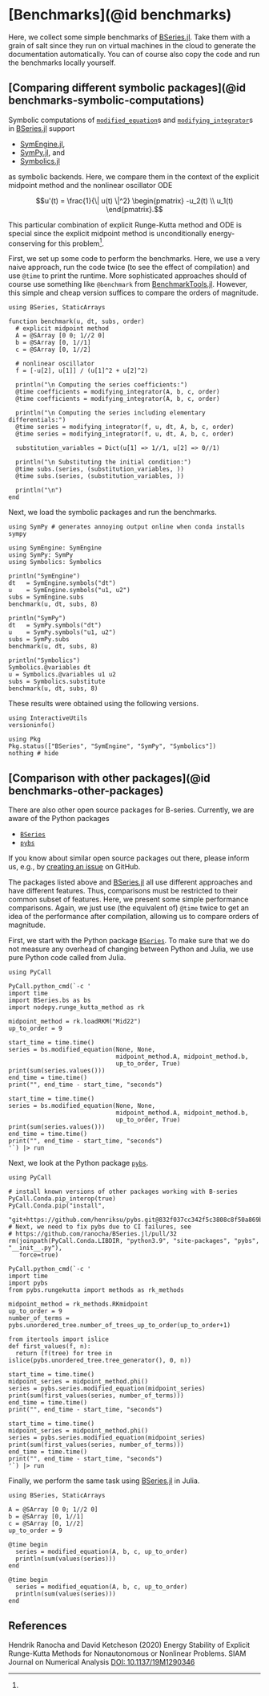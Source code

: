 # [Benchmarks](@id benchmarks)

Here, we collect some simple benchmarks of
[BSeries.jl](https://github.com/ranocha/BSeries.jl).
Take them with a grain of salt since they run on virtual machines in the
cloud to generate the documentation automatically. You can of course also
copy the code and run the benchmarks locally yourself.


## [Comparing different symbolic packages](@id benchmarks-symbolic-computations)

Symbolic computations of [`modified_equation`](@ref)s and
[`modifying_integrator`](@ref)s in
[BSeries.jl](https://github.com/ranocha/BSeries.jl)
support

- [SymEngine.jl](https://github.com/symengine/SymEngine.jl),
- [SymPy.jl](https://github.com/JuliaPy/SymPy.jl), and
- [Symbolics.jl](https://github.com/JuliaSymbolics/Symbolics.jl)

as symbolic backends. Here, we compare them in the context of the explicit
midpoint method and the nonlinear oscillator ODE

```math
u'(t) = \frac{1}{\| u(t) \|^2} \begin{pmatrix} -u_2(t) \\ u_1(t) \end{pmatrix}.
```

This particular combination of explicit Runge-Kutta method and ODE is special
since the explicit midpoint method is unconditionally energy-conserving for this
problem[^RanochaKetcheson2020].

First, we set up some code to perform the benchmarks. Here, we use a very naive
approach, run the code twice (to see the effect of compilation) and use `@time`
to print the runtime. More sophisticated approaches should of course use
something like `@benchmark` from
[BenchmarkTools.jl](https://github.com/JuliaCI/BenchmarkTools.jl).
However, this simple and cheap version suffices to compare the orders of
magnitude.

```@example benchmark-nonlinear-oscillator
using BSeries, StaticArrays

function benchmark(u, dt, subs, order)
  # explicit midpoint method
  A = @SArray [0 0; 1//2 0]
  b = @SArray [0, 1//1]
  c = @SArray [0, 1//2]

  # nonlinear oscillator
  f = [-u[2], u[1]] / (u[1]^2 + u[2]^2)

  println("\n Computing the series coefficients:")
  @time coefficients = modifying_integrator(A, b, c, order)
  @time coefficients = modifying_integrator(A, b, c, order)

  println("\n Computing the series including elementary differentials:")
  @time series = modifying_integrator(f, u, dt, A, b, c, order)
  @time series = modifying_integrator(f, u, dt, A, b, c, order)

  substitution_variables = Dict(u[1] => 1//1, u[2] => 0//1)

  println("\n Substituting the initial condition:")
  @time subs.(series, (substitution_variables, ))
  @time subs.(series, (substitution_variables, ))

  println("\n")
end
```

Next, we load the symbolic packages and run the benchmarks.

```@setup benchmark-nonlinear-oscillator
using SymPy # generates annoying output online when conda installs sympy
```

```@example benchmark-nonlinear-oscillator
using SymEngine: SymEngine
using SymPy: SymPy
using Symbolics: Symbolics

println("SymEngine")
dt   = SymEngine.symbols("dt")
u    = SymEngine.symbols("u1, u2")
subs = SymEngine.subs
benchmark(u, dt, subs, 8)

println("SymPy")
dt   = SymPy.symbols("dt")
u    = SymPy.symbols("u1, u2")
subs = SymPy.subs
benchmark(u, dt, subs, 8)

println("Symbolics")
Symbolics.@variables dt
u = Symbolics.@variables u1 u2
subs = Symbolics.substitute
benchmark(u, dt, subs, 8)
```

These results were obtained using the following versions.

```@example
using InteractiveUtils
versioninfo()

using Pkg
Pkg.status(["BSeries", "SymEngine", "SymPy", "Symbolics"])
nothing # hide
```


## [Comparison with other packages](@id benchmarks-other-packages)

There are also other open source packages for B-series. Currently, we are aware
of the Python packages

- [`BSeries`](https://github.com/ketch/BSeries)
- [`pybs`](https://github.com/henriksu/pybs)

If you know about similar open source packages out there, please inform us, e.g.,
by [creating an issue](https://github.com/ranocha/BSeries.jl/issues/new/choose)
on GitHub.

The packages listed above and [BSeries.jl](https://github.com/ranocha/BSeries.jl)
all use different approaches and have different features. Thus, comparisons
must be restricted to their common subset of features. Here, we present some
simple performance comparisons. Again, we just use (the equivalent of) `@time`
twice to get an idea of the performance after compilation, allowing us to
compare orders of magnitude.


First, we start with the Python package
[`BSeries`](https://github.com/ketch/BSeries).
To make sure that we do not measure any overhead of changing between Python and
Julia, we use pure Python code called from Julia.

```@example
using PyCall

PyCall.python_cmd(`-c '
import time
import BSeries.bs as bs
import nodepy.runge_kutta_method as rk

midpoint_method = rk.loadRKM("Mid22")
up_to_order = 9

start_time = time.time()
series = bs.modified_equation(None, None,
                              midpoint_method.A, midpoint_method.b,
                              up_to_order, True)
print(sum(series.values()))
end_time = time.time()
print("", end_time - start_time, "seconds")

start_time = time.time()
series = bs.modified_equation(None, None,
                              midpoint_method.A, midpoint_method.b,
                              up_to_order, True)
print(sum(series.values()))
end_time = time.time()
print("", end_time - start_time, "seconds")
'`) |> run
```


Next, we look at the Python package [`pybs`](https://github.com/henriksu/pybs).

```@example
using PyCall

# install known versions of other packages working with B-series
PyCall.Conda.pip_interop(true)
PyCall.Conda.pip("install",
  "git+https://github.com/henriksu/pybs.git@832f037cc342f5c3808c8f50a869b7b9ffb9b170")
# Next, we need to fix pybs due to CI failures, see
# https://github.com/ranocha/BSeries.jl/pull/32
rm(joinpath(PyCall.Conda.LIBDIR, "python3.9", "site-packages", "pybs", "__init__.py"),
   force=true)

PyCall.python_cmd(`-c '
import time
import pybs
from pybs.rungekutta import methods as rk_methods

midpoint_method = rk_methods.RKmidpoint
up_to_order = 9
number_of_terms = pybs.unordered_tree.number_of_trees_up_to_order(up_to_order+1)

from itertools import islice
def first_values(f, n):
  return (f(tree) for tree in islice(pybs.unordered_tree.tree_generator(), 0, n))

start_time = time.time()
midpoint_series = midpoint_method.phi()
series = pybs.series.modified_equation(midpoint_series)
print(sum(first_values(series, number_of_terms)))
end_time = time.time()
print("", end_time - start_time, "seconds")

start_time = time.time()
midpoint_series = midpoint_method.phi()
series = pybs.series.modified_equation(midpoint_series)
print(sum(first_values(series, number_of_terms)))
end_time = time.time()
print("", end_time - start_time, "seconds")
'`) |> run
```


Finally, we perform the same task using
[BSeries.jl](https://github.com/ranocha/BSeries.jl)
in Julia.

```@example
using BSeries, StaticArrays

A = @SArray [0 0; 1//2 0]
b = @SArray [0, 1//1]
c = @SArray [0, 1//2]
up_to_order = 9

@time begin
  series = modified_equation(A, b, c, up_to_order)
  println(sum(values(series)))
end

@time begin
  series = modified_equation(A, b, c, up_to_order)
  println(sum(values(series)))
end
```



## References

[^RanochaKetcheson2020]:
  Hendrik Ranocha and David Ketcheson (2020)
  Energy Stability of Explicit Runge-Kutta Methods for Nonautonomous or
  Nonlinear Problems.
  SIAM Journal on Numerical Analysis
  [DOI: 10.1137/19M1290346](https://doi.org/10.1137/19M1290346)
